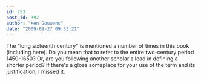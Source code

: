 ```yaml
---
id: 253
post_id: 392
author: "Ken Gouwens"
date: "2009-09-27 09:33:21"
---
```

The "long sixteenth century" is mentioned a number of times in this book (including here). Do you mean that to refer to the entire two-century period 1450-1650? Or, are you following another scholar's lead in defining a shorter period? If there's a gloss someplace for your use of the term and its justification, I missed it.
